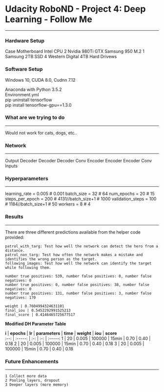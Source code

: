 # Udacity RoboND - Project 4: Deep Learning - Follow Me
---

### Hardware Setup
Case
Motherboard
Intel CPU
2 Nvidia 980Ti GTX
Samsung 950 M.2
1 Samsung 2TB SSD
4 Western Digital 4TB Hard Drivews

### Software Setup
Windows 10, CUDA 8.0, Cudnn 7.12

Anaconda with Python 3.5.2   
Environment.yml  
pip uninstall tensorflow  
pip install tensorflow-gpu==1.3.0

### What are we trying to do
---

Would not work for cats, dogs, etc..


### Network
---

Output
Decoder
Decoder
Decoder
Conv
Encoder
Encoder
Encoder
Conv
Inputs


### Hyperparameters
---
learning_rate = 0.005   # 0.001
batch_size = 32         # 64
num_epochs = 20         # 15
steps_per_epoch = 200   # 4131//batch_size+1    # 1000
validation_steps = 100   # 1184//batch_size+1   # 50
workers = 8             # 4

### Results
---
There are three different predictions available from the helper code provided:  

    patrol_with_targ: Test how well the network can detect the hero from a distance.
    patrol_non_targ: Test how often the network makes a mistake and identifies the wrong person as the target.
    following_images: Test how well the network can identify the target while following them.
    
    number true positives: 539, number false positives: 0, number false negatives: 0
    number true positives: 0, number false positives: 38, number false negatives: 0
    number true positives: 131, number false positives: 3, number false negatives: 170
    
    weight | 0.7604994324631101
    final_iou | 0.5452292991525213
    final_score | 0.4146465725677517
    
<strong>Modified DH Parameter Table</strong>

**i** | **epochs** | **lr** | **parameters** | **time** | **weight** | **iou** | **score**  
:--: | :-----: | :-: | :-: | :-----:
1 | 20 | 0.005 | 100000 | 15min | 0.70 | 0.40 | 0.18
2 | 20 | 0.005 | 100000 | 15min | 0.70 | 0.40 | 0.18
3 | 20 | 0.005 | 100000 | 15min | 0.70 | 0.40 | 0.18

### Future Enhancements
---
    1 Collect more data
    2 Pooling layers, dropout
    3 Deeper layers (more memory)
